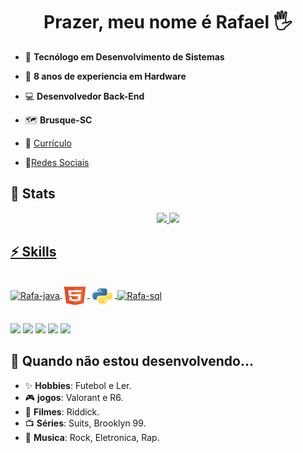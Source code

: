 <h1 align="center">
  Prazer, meu nome é Rafael 🖐️
</h1>

- 📄 **Tecnólogo em  Desenvolvimento de Sistemas**

- 📄 **8 anos de experiencia em Hardware**

- 💻 **Desenvolvedor Back-End** 

- 🗺️ **Brusque-SC** 
 
 
- 📝 [Currículo](https://linktr.ee/rafapsantos)

- 📝[Redes Sociais](https://linktr.ee/rafapsantos)


##

<h2>📃 Stats</h2>

<div align="center">
  <a href="https://github.com/rafaelsantos01">
  <img height="150em" src="https://github-readme-stats.vercel.app/api?username=rafaelsantos01&show_icons=true&theme=dark&include_all_commits=true&count_private=true"style="max-width: 100%;"/>
  <img height="150em" src="https://github-readme-stats.vercel.app/api/top-langs/?username=rafaelsantos01&layout=compact&langs_count=7&theme=dark" style="max-width: 100%;"/>
</div>
  
  ##
 <h2>⚡ Skills</h2> 
<div style="display: inline_block"><br>
   <img align="center" alt="Rafa-java" height="30" width="40" img src="https://cdn.jsdelivr.net/gh/devicons/devicon/icons/java/java-original.svg">
  <img align="center" alt="Rafa-HTML" height="30" width="40" src="https://raw.githubusercontent.com/devicons/devicon/master/icons/html5/html5-original.svg">
  <img align="center" alt="Rafa-Python" height="30" width="40" src="https://raw.githubusercontent.com/devicons/devicon/master/icons/python/python-original.svg">
  <img align="center" alt="Rafa-sql" height="30" width="40" img src="https://icongr.am/devicon/mysql-plain-wordmark.svg?size=128&color=currentColor" />

</div>
  
  ##
 
<div> 
  <a href="https://www.instagram.com/fk.rafasantos/" target="_blank"><img src="https://img.shields.io/badge/-Instagram-%23E4405F?style=for-the-badge&logo=instagram&logoColor=white" target="_blank"></a>
 	<a href="https://www.twitch.tv/brucecda" target="_blank"><img src="https://img.shields.io/badge/Twitch-9146FF?style=for-the-badge&logo=twitch&logoColor=white" target="_blank"></a>
 <a href="https://discord.gg/9yNYaxvDwg" target="_blank"><img src="https://img.shields.io/badge/Discord-7289DA?style=for-the-badge&logo=discord&logoColor=white" target="_blank"></a> 
  <a href = "mailto:rafinhapsantos50@gmail.com"><img src="https://img.shields.io/badge/-Gmail-%23333?style=for-the-badge&logo=gmail&logoColor=white" target="_blank"></a>
  <a href="https://www.linkedin.com/in/rafael-santos-308493143/" target="_blank"><img src="https://img.shields.io/badge/-LinkedIn-%230077B5?style=for-the-badge&logo=linkedin&logoColor=white" target="_blank"></a> 

</div>

##
 <h2> 🧔 Quando não estou desenvolvendo... </h2>

- ✨ **Hobbies**: Futebol e Ler.
- 🎮 **jogos**: Valorant e R6. 
- 🎥 **Filmes**: Riddick.
- 📺 **Séries**: Suits, Brooklyn 99.
- 🎵 **Musica**: Rock, Eletronica, Rap.
  
